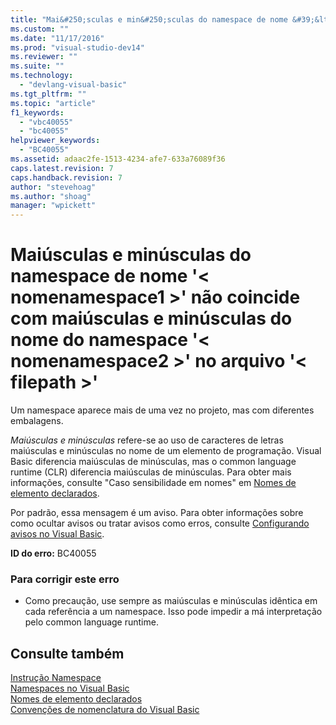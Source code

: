```yaml
---
title: "Mai&#250;sculas e min&#250;sculas do namespace de nome &#39;&lt; nomenamespace1 &gt;&#39; n&#227;o coincide com mai&#250;sculas e min&#250;sculas do nome do namespace &#39;&lt; nomenamespace2 &gt;&#39; no arquivo &#39;&lt; filepath &gt;&#39; | Microsoft Docs"
ms.custom: ""
ms.date: "11/17/2016"
ms.prod: "visual-studio-dev14"
ms.reviewer: ""
ms.suite: ""
ms.technology: 
  - "devlang-visual-basic"
ms.tgt_pltfrm: ""
ms.topic: "article"
f1_keywords: 
  - "vbc40055"
  - "bc40055"
helpviewer_keywords: 
  - "BC40055"
ms.assetid: adaac2fe-1513-4234-afe7-633a76089f36
caps.latest.revision: 7
caps.handback.revision: 7
author: "stevehoag"
ms.author: "shoag"
manager: "wpickett"
---
```

# Mai&#250;sculas e min&#250;sculas do namespace de nome &#39;&lt; nomenamespace1 &gt;&#39; n&#227;o coincide com mai&#250;sculas e min&#250;sculas do nome do namespace &#39;&lt; nomenamespace2 &gt;&#39; no arquivo &#39;&lt; filepath &gt;&#39;
Um namespace aparece mais de uma vez no projeto, mas com diferentes embalagens.  
  
 *Maiúsculas e minúsculas* refere\-se ao uso de caracteres de letras maiúsculas e minúsculas no nome de um elemento de programação. Visual Basic diferencia maiúsculas de minúsculas, mas o common language runtime \(CLR\) diferencia maiúsculas de minúsculas. Para obter mais informações, consulte "Caso sensibilidade em nomes" em [Nomes de elemento declarados](../../visual-basic/programming-guide/language-features/declared-elements/declared-element-names.md).  
  
 Por padrão, essa mensagem é um aviso. Para obter informações sobre como ocultar avisos ou tratar avisos como erros, consulte [Configurando avisos no Visual Basic](/visual-studio/ide/configuring-warnings-in-visual-basic).  
  
 **ID do erro:** BC40055  
  
### Para corrigir este erro  
  
-   Como precaução, use sempre as maiúsculas e minúsculas idêntica em cada referência a um namespace. Isso pode impedir a má interpretação pelo common language runtime.  
  
## Consulte também  
 [Instrução Namespace](../../visual-basic/language-reference/statements/namespace-statement.md)   
 [Namespaces no Visual Basic](../../visual-basic/programming-guide/program-structure/namespaces.md)   
 [Nomes de elemento declarados](../../visual-basic/programming-guide/language-features/declared-elements/declared-element-names.md)   
 [Convenções de nomenclatura do Visual Basic](../../visual-basic/programming-guide/program-structure/naming-conventions.md)